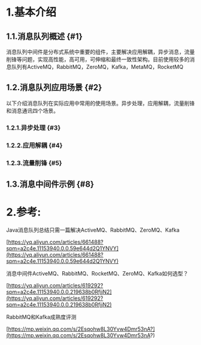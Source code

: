 # 1.基本介绍

## 1.1.消息队列概述 {#1}

消息队列中间件是分布式系统中重要的组件，主要解决应用解耦，异步消息，流量削锋等问题，实现高性能，高可用，可伸缩和最终一致性架构。目前使用较多的消息队列有ActiveMQ，RabbitMQ，ZeroMQ，Kafka，MetaMQ，RocketMQ

## 1.2.消息队列应用场景 {#2}

以下介绍消息队列在实际应用中常用的使用场景。异步处理，应用解耦，流量削锋和消息通讯四个场景。

### 1.2.1.异步处理 {#3}

### 1.2.2.应用解耦 {#4}

### 1.2.3.流量削锋 {#5}

## 1.3.消息中间件示例 {#8}

# 2.参考:

Java消息队列总结只需一篇解决ActiveMQ、RabbitMQ、ZeroMQ、Kafka

[https://yq.aliyun.com/articles/661488?spm=a2c4e.11153940.0.0.59e644d2Q1YNVY](https://yq.aliyun.com/articles/661488?spm=a2c4e.11153940.0.0.59e644d2Q1YNVY)

消息中间件ActiveMQ、RabbitMQ、RocketMQ、ZeroMQ、Kafka如何选型？

[https://yq.aliyun.com/articles/619292?spm=a2c4e.11153940.0.0.219638b0RfjjN2](https://yq.aliyun.com/articles/619292?spm=a2c4e.11153940.0.0.219638b0RfjjN2)

RabbitMQ和Kafka成熟度评测

[https://mp.weixin.qq.com/s/2Esqohw8L30Yvw4Dmr53nA?](https://mp.weixin.qq.com/s/2Esqohw8L30Yvw4Dmr53nA?)

